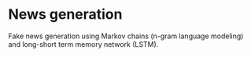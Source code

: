 # News generation

Fake news generation using Markov chains (n-gram language modeling) and long-short term memory network (LSTM).

